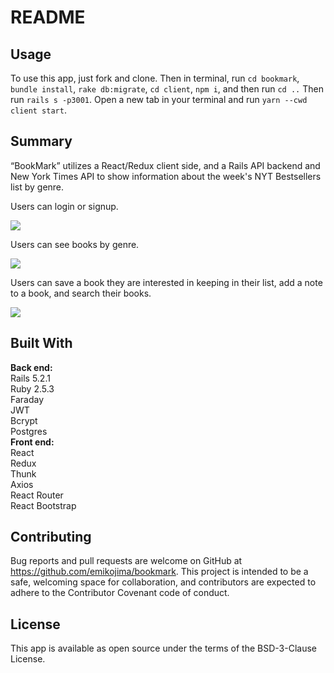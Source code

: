 # README

## Usage
To use this app, just fork and clone. 
Then in terminal, run `cd bookmark`, `bundle install`, `rake db:migrate`, `cd client`, `npm i`, and then run `cd ..` 
Then run `rails s -p3001`. Open a new tab in your terminal and run `yarn --cwd client start`.

## Summary
“BookMark” utilizes a React/Redux client side, and a Rails API backend and New York Times API to show information about the week's NYT Bestsellers list by genre. 

Users can login or signup.

<img src="https://media.giphy.com/media/7NOR1f2SFf8VLg9WRk/giphy.gif" />

Users can see books by genre.

<img src="https://media.giphy.com/media/d7ndZcNhmGd0VaDdT9/giphy-downsized-large.gif" />

Users can save a book they are interested in keeping in their list, add a note to a book, and search their books. 

<img src="https://media.giphy.com/media/NsBjrSdM1OexBac4la/giphy.gif" />

## Built With
<strong> Back end: </strong>
<br>Rails 5.2.1
<br>Ruby 2.5.3
<br>Faraday
<br>JWT
<br>Bcrypt
<br>Postgres
<br>
  <strong> Front end: </strong>
<br>React
<br>Redux
<br>Thunk
<br>Axios
<br>React Router
<br>React Bootstrap

## Contributing
Bug reports and pull requests are welcome on GitHub at https://github.com/emikojima/bookmark. This project is intended to be a safe, welcoming space for collaboration, and contributors are expected to adhere to the Contributor Covenant code of conduct.

## License
This app is available as open source under the terms of the BSD-3-Clause License.




